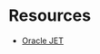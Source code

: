 # Resources

- <a href="https://www.oracle.com/webfolder/technetwork/jet/index.html">Oracle JET</a>

